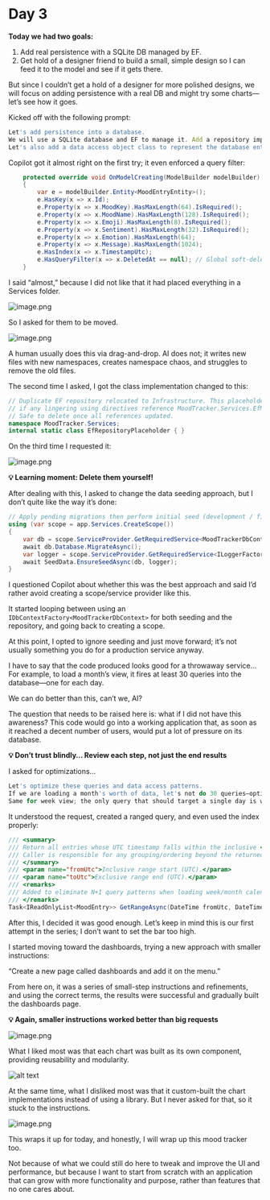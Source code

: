# Day 3

**Today we had two goals:**

1. Add real persistence with a SQLite DB managed by EF.
2. Get hold of a designer friend to build a small, simple design so I can feed it to the model and see if it gets there.

But since I couldn’t get a hold of a designer for more polished designs, we will focus on adding persistence with a real DB and might try some charts—let’s see how it goes.

Kicked off with the following prompt:

```jsx
Let's add persistence into a database.
We will use a SQLite database and EF to manage it. Add a repository implementation using EF.
Let's also add a data access object class to represent the database entry of the MoodEntry. It should contain all the information and add createdAt, updatedAt, and deletedAt.
```

Copilot got it almost right on the first try; it even enforced a query filter:

```csharp
    protected override void OnModelCreating(ModelBuilder modelBuilder)
    {
        var e = modelBuilder.Entity<MoodEntryEntity>();
        e.HasKey(x => x.Id);
        e.Property(x => x.MoodKey).HasMaxLength(64).IsRequired();
        e.Property(x => x.MoodName).HasMaxLength(128).IsRequired();
        e.Property(x => x.Emoji).HasMaxLength(8).IsRequired();
        e.Property(x => x.Sentiment).HasMaxLength(32).IsRequired();
        e.Property(x => x.Emotion).HasMaxLength(64);
        e.Property(x => x.Message).HasMaxLength(1024);
        e.HasIndex(x => x.TimestampUtc);
        e.HasQueryFilter(x => x.DeletedAt == null); // Global soft-delete filter.
    }
```

I said “almost,” because I did not like that it had placed everything in a Services folder.

![image.png](images/day3-image.png)

So I asked for them to be moved.

![image.png](images/day3-image%201.png)

A human usually does this via drag-and-drop. AI does not; it writes new files with new namespaces, creates namespace chaos, and struggles to remove the old files.

The second time I asked, I got the class implementation changed to this:

```csharp
// Duplicate EF repository relocated to Infrastructure. This placeholder remains to avoid compile issues
// if any lingering using directives reference MoodTracker.Services.EfMoodEntryRepository.
// Safe to delete once all references updated.
namespace MoodTracker.Services;
internal static class EfRepositoryPlaceholder { }
```

On the third time I requested it:

![image.png](images/day3-image%202.png)

**💡 Learning moment: Delete them yourself!**

After dealing with this, I asked to change the data seeding approach, but I don’t quite like the way it’s done:

```csharp
// Apply pending migrations then perform initial seed (development / first-run).
using (var scope = app.Services.CreateScope())
{
    var db = scope.ServiceProvider.GetRequiredService<MoodTrackerDbContext>();
    await db.Database.MigrateAsync();
    var logger = scope.ServiceProvider.GetRequiredService<ILoggerFactory>().CreateLogger("StartupSeed");
    await SeedData.EnsureSeedAsync(db, logger);
}
```

I questioned Copilot about whether this was the best approach and said I’d rather avoid creating a scope/service provider like this.

It started looping between using an `IDbContextFactory<MoodTrackerDbContext>` for both seeding and the repository, and going back to creating a scope.

At this point, I opted to ignore seeding and just move forward; it’s not usually something you do for a production service anyway.

I have to say that the code produced looks good for a throwaway service… For example, to load a month’s view, it fires at least 30 queries into the database—one for each day.

We can do better than this, can’t we, AI?

The question that needs to be raised here is: what if I did not have this awareness? This code would go into a working application that, as soon as it reached a decent number of users, would put a lot of pressure on its database.

**💡 Don’t trust blindly… Review each step, not just the end results**

I asked for optimizations…

```jsx
Let's optimize these queries and data access patterns.
If we are loading a month's worth of data, let's not do 30 queries—optimize this for performance on both application and database side.
Same for week view; the only query that should target a single day is when the user selects that day.
```

It understood the request, created a ranged query, and even used the index properly:

```csharp
/// <summary>
/// Return all entries whose UTC timestamp falls within the inclusive <paramref name="fromUtc"/> (>=) and exclusive <paramref name="toUtc"/> (<) range.
/// Caller is responsible for any grouping/ordering beyond the returned default ordering (newest first).
/// </summary>
/// <param name="fromUtc">Inclusive range start (UTC).</param>
/// <param name="toUtc">Exclusive range end (UTC).</param>
/// <remarks>
/// Added to eliminate N+1 query patterns when loading week/month calendar views. Optimizes database round-trips by fetching a contiguous block in one query.
/// </remarks>
Task<IReadOnlyList<MoodEntry>> GetRangeAsync(DateTime fromUtc, DateTime toUtc, CancellationToken cancellationToken = default);
```

After this, I decided it was good enough. Let’s keep in mind this is our first attempt in the series; I don’t want to set the bar too high.

I started moving toward the dashboards, trying a new approach with smaller instructions:

“Create a new page called dashboards and add it on the menu.”

From here on, it was a series of small-step instructions and refinements, and using the correct terms, the results were successful and gradually built the dashboards page.


**💡 Again, smaller instructions worked better than big requests**

![image.png](images/day3-image%203.png)

What I liked most was that each chart was built as its own component, providing reusability and modularity.

![alt text](images/day3-image5.png)

At the same time, what I disliked most was that it custom-built the chart implementations instead of using a library. But I never asked for that, so it stuck to the instructions.

![image.png](images/day3-image%204.png)

This wraps it up for today, and honestly, I will wrap up this mood tracker too.

Not because of what we could still do here to tweak and improve the UI and performance, but because I want to start from scratch with an application that can grow with more functionality and purpose, rather than features that no one cares about.
